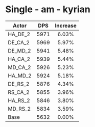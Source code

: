 # Single - am - kyrian
| Actor | DPS | Increase |
|---|:---:|:---:|
|HA_DE_2|5971|6.03%|
|DE_CA_2|5969|5.97%|
|DE_MD_2|5941|5.48%|
|HA_CA_2|5939|5.44%|
|MD_CA_2|5926|5.23%|
|HA_MD_2|5924|5.18%|
|DE_RS_2|5876|4.34%|
|RS_CA_2|5855|3.96%|
|HA_RS_2|5846|3.80%|
|MD_RS_2|5834|3.59%|
|Base|5632|0.00%|
